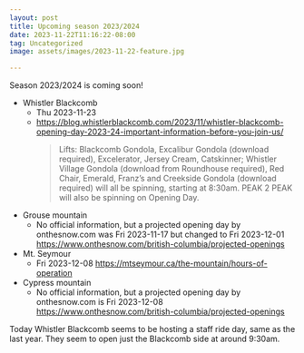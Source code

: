 ```yaml
---
layout: post
title: Upcoming season 2023/2024
date: 2023-11-22T11:16:22-08:00
tag: Uncategorized
image: assets/images/2023-11-22-feature.jpg

---
```

Season 2023/2024 is coming soon!

* Whistler Blackcomb
    * Thu 2023-11-23
    * <https://blog.whistlerblackcomb.com/2023/11/whistler-blackcomb-opening-day-2023-24-important-information-before-you-join-us/>
      > Lifts:
      > Blackcomb Gondola, Excalibur Gondola (download required), Excelerator, Jersey Cream, Catskinner; Whistler Village Gondola (download from Roundhouse required), Red Chair, Emerald, Franz’s and Creekside Gondola (download required) will all be spinning, starting at 8:30am. PEAK 2 PEAK will also be spinning on Opening Day. 
* Grouse mountain
    * No official information, but a projected opening day by onthesnow.com was Fri 2023-11-17 but changed to Fri 2023-12-01 <https://www.onthesnow.com/british-columbia/projected-openings>
* Mt. Seymour
    * Fri 2023-12-08 <https://mtseymour.ca/the-mountain/hours-of-operation>
* Cypress mountain
    * No official information, but a projected opening day by onthesnow.com is Fri 2023-12-08 <https://www.onthesnow.com/british-columbia/projected-openings>

Today Whistler Blackcomb seems to be hosting a staff ride day, same as the last year. They seem to open just the Blackcomb side at around 9:30am.
